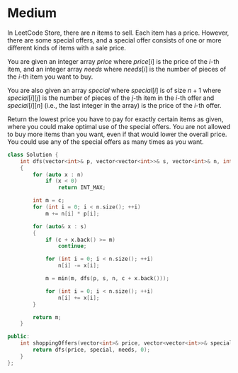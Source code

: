 # Medium

In LeetCode Store, there are $n$ items to sell. Each item has a price. However, there are some special offers, and a special offer consists of one or more different kinds of items with a sale price.

You are given an integer array $price$ where $price[i]$ is the price of the $i$-th item, and an integer array $needs$ where $needs[i]$ is the number of pieces of the $i$-th item you want to buy.

You are also given an array $special$ where $special[i]$ is of size $n + 1$ where $special[i] [j]$ is the number of pieces of the $j$-th item in the $i$-th offer and $special[i] [n]$ (i.e., the last integer in the array) is the price of the $i$-th offer.

Return the lowest price you have to pay for exactly certain items as given, where you could make optimal use of the special offers. You are not allowed to buy more items than you want, even if that would lower the overall price. You could use any of the special offers as many times as you want.

```cpp
class Solution {
    int dfs(vector<int>& p, vector<vector<int>>& s, vector<int>& n, int c)
    {
        for (auto x : n)
            if (x < 0)
                return INT_MAX;

        int m = c;
        for (int i = 0; i < n.size(); ++i)
            m += n[i] * p[i];

        for (auto& x : s)
        {
            if (c + x.back() >= m)
                continue;

            for (int i = 0; i < n.size(); ++i)
                n[i] -= x[i];

            m = min(m, dfs(p, s, n, c + x.back()));

            for (int i = 0; i < n.size(); ++i)
                n[i] += x[i];
        }

        return m;
    }

public:
    int shoppingOffers(vector<int>& price, vector<vector<int>>& special, vector<int>& needs) {
        return dfs(price, special, needs, 0);
    }
};
```
